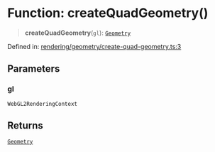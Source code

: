# Function: createQuadGeometry()

> **createQuadGeometry**(`gl`): [`Geometry`](../classes/Geometry.md)

Defined in: [rendering/geometry/create-quad-geometry.ts:3](https://github.com/Forge-Game-Engine/Forge/blob/6a4c05c6b58848e53a4f2ca7d9cd2f9b6c10e5ac/src/rendering/geometry/create-quad-geometry.ts#L3)

## Parameters

### gl

`WebGL2RenderingContext`

## Returns

[`Geometry`](../classes/Geometry.md)
